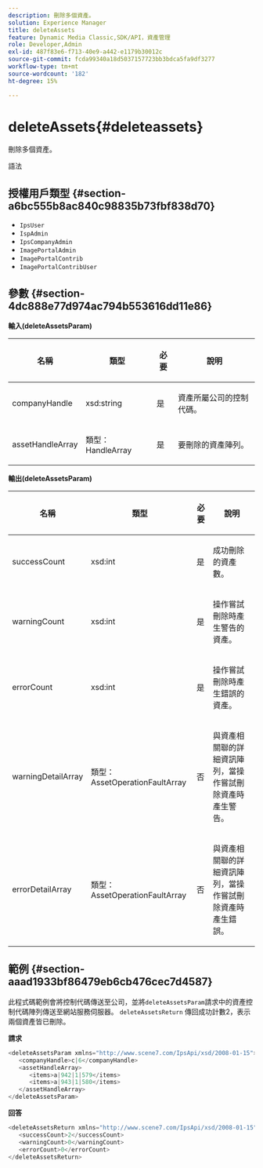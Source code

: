 ```yaml
---
description: 刪除多個資產。
solution: Experience Manager
title: deleteAssets
feature: Dynamic Media Classic,SDK/API，資產管理
role: Developer,Admin
exl-id: 487f83e6-f713-40e9-a442-e1179b30012c
source-git-commit: fcda99340a18d5037157723bb3bdca5fa9df3277
workflow-type: tm+mt
source-wordcount: '182'
ht-degree: 15%

---
```


# deleteAssets{#deleteassets}

刪除多個資產。

語法

## 授權用戶類型 {#section-a6bc555b8ac840c98835b73fbf838d70}

* `IpsUser`
* `IspAdmin`
* `IpsCompanyAdmin`
* `ImagePortalAdmin`
* `ImagePortalContrib`
* `ImagePortalContribUser`

## 參數 {#section-4dc888e77d974ac794b553616dd11e86}

**輸入(deleteAssetsParam)**

<table id="table_AAA6845769DB4B129C8A660D0CBA348A"> 
 <thead> 
  <tr> 
   <th colname="col1" class="entry"> <p>名稱 </p> </th> 
   <th colname="col2" class="entry"> <p>類型 </p> </th> 
   <th colname="col3" class="entry"> <p>必要 </p> </th> 
   <th colname="col4" class="entry"> <p>說明 </p> </th> 
  </tr> 
 </thead>
 <tbody> 
  <tr> 
   <td colname="col1"> <p><span class="codeph"> <span class="varname"> companyHandle</span> </span> </p> </td> 
   <td colname="col2"> <p><span class="codeph"> xsd:string</span> </p> </td> 
   <td colname="col3"> <p>是 </p> </td> 
   <td colname="col4"> <p>資產所屬公司的控制代碼。 </p> </td> 
  </tr> 
  <tr> 
   <td colname="col1"> <p><span class="codeph"> <span class="varname"> assetHandleArray</span> </span> </p> </td> 
   <td colname="col2"> <p><span class="codeph"> 類型：HandleArray</span> </p> </td> 
   <td colname="col3"> <p>是 </p> </td> 
   <td colname="col4"> <p>要刪除的資產陣列。 </p> </td> 
  </tr> 
 </tbody> 
</table>

**輸出(deleteAssetsParam)**

<table id="table_0C6D8D51A79248ACA2022DBB754A9B9C"> 
 <thead> 
  <tr> 
   <th colname="col1" class="entry"> <p>名稱 </p> </th> 
   <th colname="col2" class="entry"> <p>類型 </p> </th> 
   <th colname="col3" class="entry"> <p>必要 </p> </th> 
   <th colname="col4" class="entry"> <p>說明 </p> </th> 
  </tr> 
 </thead>
 <tbody> 
  <tr> 
   <td colname="col1"> <p><span class="codeph"> <span class="varname"> successCount</span> </span> </p> </td> 
   <td colname="col2"> <p><span class="codeph"> xsd:int</span> </p> </td> 
   <td colname="col3"> <p>是 </p> </td> 
   <td colname="col4"> <p>成功刪除的資產數。 </p> </td> 
  </tr> 
  <tr> 
   <td colname="col1"> <p><span class="codeph"> <span class="varname"> warningCount</span> </span> </p> </td> 
   <td colname="col2"> <p><span class="codeph"> xsd:int</span> </p> </td> 
   <td colname="col3"> <p>是 </p> </td> 
   <td colname="col4"> <p>操作嘗試刪除時產生警告的資產。 </p> </td> 
  </tr> 
  <tr> 
   <td colname="col1"> <p><span class="codeph"> <span class="varname"> errorCount</span> </span> </p> </td> 
   <td colname="col2"> <p><span class="codeph"> xsd:int</span> </p> </td> 
   <td colname="col3"> <p>是 </p> </td> 
   <td colname="col4"> <p>操作嘗試刪除時產生錯誤的資產。 </p> </td> 
  </tr> 
  <tr> 
   <td colname="col1"> <p><span class="codeph"> <span class="varname"> warningDetailArray</span> </span> </p> </td> 
   <td colname="col2"> <p><span class="codeph"> 類型：AssetOperationFaultArray</span> </p> </td> 
   <td colname="col3"> <p>否 </p> </td> 
   <td colname="col4"> <p>與資產相關聯的詳細資訊陣列，當操作嘗試刪除資產時產生警告。 </p> </td> 
  </tr> 
  <tr> 
   <td colname="col1"> <p><span class="codeph"> <span class="varname"> errorDetailArray</span> </span> </p> </td> 
   <td colname="col2"> <p><span class="codeph"> 類型：AssetOperationFaultArray</span> </p> </td> 
   <td colname="col3"> <p>否 </p> </td> 
   <td colname="col4"> <p>與資產相關聯的詳細資訊陣列，當操作嘗試刪除資產時產生錯誤。 </p> </td> 
  </tr> 
 </tbody> 
</table>

## 範例 {#section-aaad1933bf86479eb6cb476cec7d4587}

此程式碼範例會將控制代碼傳送至公司，並將`deleteAssetsParam`請求中的資產控制代碼陣列傳送至網站服務伺服器。 `deleteAssetsReturn` 傳回成功計數2，表示兩個資產皆已刪除。

**請求**

```java
<deleteAssetsParam xmlns="http://www.scene7.com/IpsApi/xsd/2008-01-15">
   <companyHandle>c|6</companyHandle>
   <assetHandleArray>
      <items>a|942|1|579</items>
      <items>a|943|1|580</items>
   </assetHandleArray>
</deleteAssetsParam>
```

**回答**

```java
<deleteAssetsReturn xmlns="http://www.scene7.com/IpsApi/xsd/2008-01-15">
   <successCount>2</successCount>
   <warningCount>0</warningCount>
   <errorCount>0</errorCount>
</deleteAssetsReturn>
```
